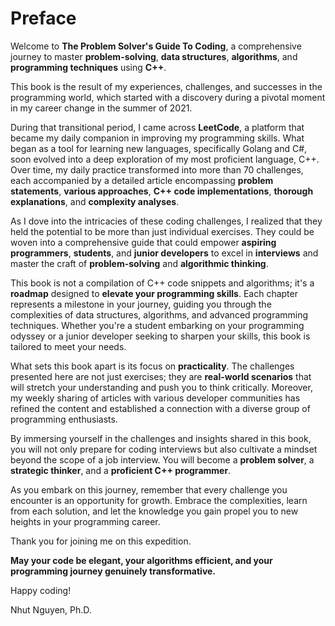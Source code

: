 # Preface

Welcome to **The Problem Solver's Guide To Coding**, a comprehensive journey to master **problem-solving**, **data structures**, **algorithms**, and **programming techniques** using **C++**. 

This book is the result of my experiences, challenges, and successes in the programming world, which started with a discovery during a pivotal moment in my career change in the summer of 2021.

During that transitional period, I came across **LeetCode**, a platform that became my daily companion in improving my programming skills. What began as a tool for learning new languages, specifically Golang and C#, soon evolved into a deep exploration of my most proficient language, C++. Over time, my daily practice transformed into more than 70 challenges, each accompanied by a detailed article encompassing **problem statements**, **various approaches**, **C++ code implementations**, **thorough explanations**, and **complexity analyses**.

As I dove into the intricacies of these coding challenges, I realized that they held the potential to be more than just individual exercises. They could be woven into a comprehensive guide that could empower **aspiring programmers**, **students**, and **junior developers** to excel in **interviews** and master the craft of **problem-solving** and **algorithmic thinking**.

This book is not a compilation of C++ code snippets and algorithms; it's a **roadmap** designed to **elevate your programming skills**. Each chapter represents a milestone in your journey, guiding you through the complexities of data structures, algorithms, and advanced programming techniques. Whether you're a student embarking on your programming odyssey or a junior developer seeking to sharpen your skills, this book is tailored to meet your needs.

What sets this book apart is its focus on **practicality**. The challenges presented here are not just exercises; they are **real-world scenarios** that will stretch your understanding and push you to think critically. Moreover, my weekly sharing of articles with various developer communities has refined the content and established a connection with a diverse group of programming enthusiasts.

By immersing yourself in the challenges and insights shared in this book, you will not only prepare for coding interviews but also cultivate a mindset beyond the scope of a job interview. You will become a **problem solver**, a **strategic thinker**, and a **proficient C++ programmer**.

As you embark on this journey, remember that every challenge you encounter is an opportunity for growth. Embrace the complexities, learn from each solution, and let the knowledge you gain propel you to new heights in your programming career.

Thank you for joining me on this expedition. 

**May your code be elegant, your algorithms efficient, and your programming journey genuinely transformative.**

Happy coding!

Nhut Nguyen, Ph.D.
